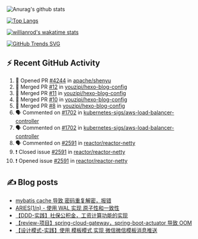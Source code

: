 ![Anurag's github stats](https://github-readme-stats.vercel.app/api?username=youzipi&show_icons=true)

[![Top Langs](https://github-readme-stats.vercel.app/api/top-langs/?username=youzipi&layout=compact)](https://github.com/anuraghazra/github-readme-stats)


[![willianrod's wakatime stats](https://github-readme-stats.vercel.app/api/wakatime?username=9dcf831f-e1e7-463e-822a-9241740bc1a1&layout=compact&langs_count=10)](https://github.com/anuraghazra/github-readme-stats)

[![GitHub Trends SVG](https://api.githubtrends.io/user/svg/youzipi/repos?time_range=one_year&loc_metric=changed&theme=classic)](https://githubtrends.io)

## ⚡ Recent GitHub Activity
<!--START_SECTION:activity-->
1. 💪 Opened PR [#4244](https://github.com/apache/shenyu/pull/4244) in [apache/shenyu](https://github.com/apache/shenyu)
2. 🎉 Merged PR [#12](https://github.com/youzipi/hexo-blog-config/pull/12) in [youzipi/hexo-blog-config](https://github.com/youzipi/hexo-blog-config)
3. 🎉 Merged PR [#11](https://github.com/youzipi/hexo-blog-config/pull/11) in [youzipi/hexo-blog-config](https://github.com/youzipi/hexo-blog-config)
4. 🎉 Merged PR [#10](https://github.com/youzipi/hexo-blog-config/pull/10) in [youzipi/hexo-blog-config](https://github.com/youzipi/hexo-blog-config)
5. 🎉 Merged PR [#8](https://github.com/youzipi/hexo-blog-config/pull/8) in [youzipi/hexo-blog-config](https://github.com/youzipi/hexo-blog-config)
6. 🗣 Commented on [#1702](https://github.com/kubernetes-sigs/aws-load-balancer-controller/issues/1702) in [kubernetes-sigs/aws-load-balancer-controller](https://github.com/kubernetes-sigs/aws-load-balancer-controller)
7. 🗣 Commented on [#1702](https://github.com/kubernetes-sigs/aws-load-balancer-controller/issues/1702) in [kubernetes-sigs/aws-load-balancer-controller](https://github.com/kubernetes-sigs/aws-load-balancer-controller)
8. 🗣 Commented on [#2591](https://github.com/reactor/reactor-netty/issues/2591) in [reactor/reactor-netty](https://github.com/reactor/reactor-netty)
9. ❗️ Closed issue [#2591](https://github.com/reactor/reactor-netty/issues/2591) in [reactor/reactor-netty](https://github.com/reactor/reactor-netty)
10. ❗️ Opened issue [#2591](https://github.com/reactor/reactor-netty/issues/2591) in [reactor/reactor-netty](https://github.com/reactor/reactor-netty)
<!--END_SECTION:activity-->

## ✍️ Blog posts
<!-- BLOG-POST-LIST:START -->
- [mybatis cache 导致 密码重复解密，报错](http://youzipi.org/blog/2022/202208_mybatis_cache/)
- [ARIES&lpar;1/n&rpar; - 使用 WAL 实现 原子性和一致性](http://youzipi.org/blog/2021/aries-1/)
- [【DDD-实践】社保公积金，工资计算功能的实现](http://youzipi.org/blog/2019/ddd-in-salary-calculation/)
- [【review-项目】spring-cloud-gateway，spring-boot-actuator 导致 OOM](http://youzipi.org/blog/2019/spring-boot-actuator-oom/)
- [【设计模式-实践】使用 模板模式 实现 微信微信模板消息推送](http://youzipi.org/blog/2019/template-pattern/)
<!-- BLOG-POST-LIST:END -->
